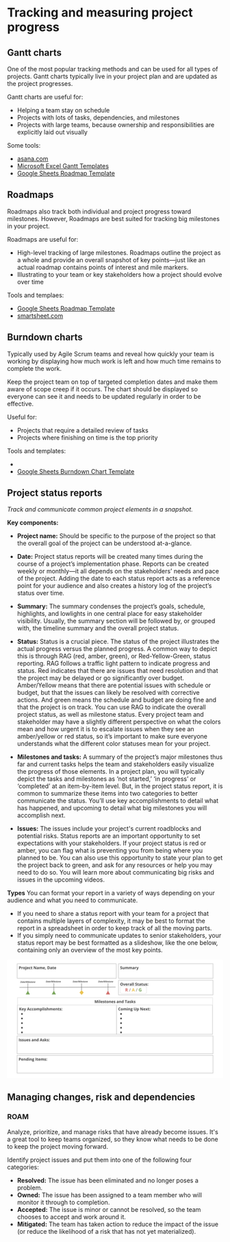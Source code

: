 # Tracking and measuring project progress

## Gantt charts
One of the most popular tracking methods and can be used for all types of projects. Gantt charts typically live in your project plan and are updated as the project progresses.

Gantt charts are useful for:
* Helping a team stay on schedule
* Projects with lots of tasks, dependencies, and milestones
* Projects with large teams, because ownership and responsibilities are explicitly laid out visually

Some tools:
* [asana.com](asana.com)
* [Microsoft Excel Gantt Templates](https://create.microsoft.com/en-us/templates/gantt-charts)
* [Google Sheets Roadmap Template](https://docs.google.com/spreadsheets/d/1mtRKyj4nS5fja25lFNsCC8ZMnd7Z81yx_z-MtOEj5HM/template/preview?resourcekey=0-pEIsQsu6t8oHR5WWlMHYvw#gid=1672256879)

## Roadmaps
Roadmaps also track both individual and project progress toward milestones. However, Roadmaps are best suited for tracking big milestones in your project. 

Roadmaps are useful for:
* High-level tracking of large milestones. Roadmaps outline the project as a whole and provide an overall snapshot of key points—just like an actual roadmap contains points of interest and mile markers. 
* Illustrating to your team or key stakeholders how a project should evolve over time

Tools and templaes:
* [Google Sheets Roadmap Template](https://docs.google.com/spreadsheets/d/1r-zAYazFQ8O4gVM8mBjkBX0dStyJRaoSHmdVL7bTcsI/edit?resourcekey=0-B9CGa_yaxfrte7AteI9oaw#gid=1672256879)
* [smartsheet.com](smartsheet.com)

## Burndown charts
Typically used by Agile Scrum teams and reveal how quickly your team is working by displaying how much work is left and how much time remains to complete the work. 

Keep the project team on top of targeted completion dates and make them aware of scope creep if it occurs. The chart should be displayed so everyone can see it and needs to be updated regularly in order to be effective.

Useful for:
* Projects that require a detailed review of tasks
* Projects where finishing on time is the top priority

Tools and templates:
* []()
* [Google Sheets Burndown Chart Template]([https://docs.google.com/spreadsheets/d/1KTRguVRxejznvLWGov7-WsSQ4U5uPYl4jLQLyiIAIU4/template/preview](https://docs.google.com/spreadsheets/d/1sEZmm7am02n1k8YiWa1Q9RaZPPQkg9JRKdBeTTec6oY/edit#gid=1491138343)https://docs.google.com/spreadsheets/d/1sEZmm7am02n1k8YiWa1Q9RaZPPQkg9JRKdBeTTec6oY/edit#gid=1491138343)

## Project status reports
*Track and communicate common project elements in a snapshot.*

__Key components:__
* __Project name:__ Should be specific to the purpose of the project so that the overall goal of the project can be understood at-a-glance. 

* __Date:__ Project status reports will be created many times during the course of a project’s implementation phase. Reports can be created weekly or monthly—it all depends on the stakeholders’ needs and pace of the project. Adding the date to each status report acts as a reference point for your audience and also creates a history log of the project’s status over time. 

* __Summary:__ The summary condenses the project’s goals, schedule, highlights, and lowlights in one central place for easy stakeholder visibility. Usually, the summary section will be followed by, or grouped with, the timeline summary and the overall project status.

* __Status:__ Status is a crucial piece. The status of the project illustrates the actual progress versus the planned progress. A common way to depict this is through RAG (red, amber, green), or Red-Yellow-Green, status reporting. RAG follows a traffic light pattern to indicate progress and status. Red indicates that there are issues that need resolution and that the project may be delayed or go significantly over budget. Amber/Yellow means that there are potential issues with schedule or budget, but that the issues can likely be resolved with corrective actions. And green means the schedule and budget are doing fine and that the project is on track. You can use RAG to indicate the overall project status, as well as milestone status. Every project team and stakeholder may have a slightly different perspective on what the colors mean and how urgent it is to escalate issues when they see an amber/yellow or red status, so it’s important to make sure everyone understands what the different color statuses mean for your project.

* __Milestones and tasks:__ A summary of the project’s major milestones thus far and current tasks helps the team and stakeholders easily visualize the progress of those elements. In a project plan, you will typically depict the tasks and milestones as ‘not started,’ ‘in progress’ or ‘completed’ at an item-by-item level. But, in the project status report, it is common to summarize these items into two categories to better communicate the status. You’ll use key accomplishments to detail what has happened, and upcoming to detail what big milestones you will accomplish next.

* __Issues:__ The issues include your project's current roadblocks and potential risks. Status reports are an important opportunity to set expectations with your stakeholders. If your project status is red or amber, you can flag what is preventing you from being where you planned to be. You can also use this opportunity to state your plan to get the project back to green, and ask for any resources or help you may need to do so. You will learn more about communicating big risks and issues in the upcoming videos.

__Types__
You can format your report in a variety of ways depending on your audience and what you need to communicate. 

* If you need to share a status report with your team for a project that contains multiple layers of complexity, it may be best to format the report in a spreadsheet in order to keep track of all the moving parts. 
* If you simply need to communicate updates to senior stakeholders, your status report may be best formatted as a slideshow, like the one below, containing only an overview of the most key points.

![project-status-report](project-status-report.png)

## Managing changes, risk and dependencies
### ROAM
Analyze, prioritize, and manage risks that have already become issues. It's a great tool to keep teams organized, so they know what needs to be done to keep the project moving forward.

Identify project issues and put them into one of the following four categories:

* __Resolved:__ The issue has been eliminated and no longer poses a problem.
* __Owned:__ The issue has been assigned to a team member who will monitor it through to completion.
* __Accepted:__ The issue is minor or cannot be resolved, so the team chooses to accept and work around it.
* __Mitigated:__ The team has taken action to reduce the impact of the issue (or reduce the likelihood of a risk that has not yet materialized).

